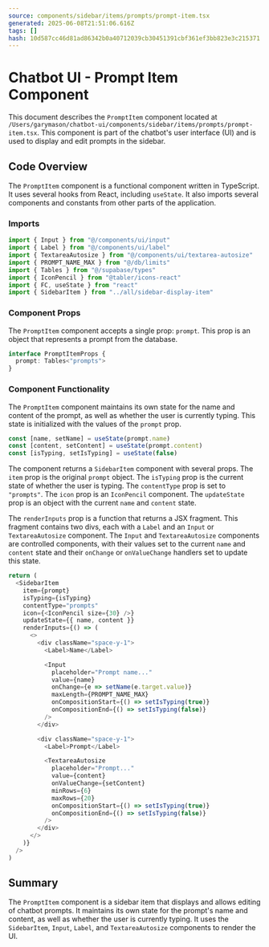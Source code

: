 ```yaml
---
source: components/sidebar/items/prompts/prompt-item.tsx
generated: 2025-06-08T21:51:06.616Z
tags: []
hash: 10d587cc46d81ad86342b0a40712039cb30451391cbf361ef3bb823e3c215371
---
```


# Chatbot UI - Prompt Item Component

This document describes the `PromptItem` component located at `/Users/garymason/chatbot-ui/components/sidebar/items/prompts/prompt-item.tsx`. This component is part of the chatbot's user interface (UI) and is used to display and edit prompts in the sidebar.

## Code Overview

The `PromptItem` component is a functional component written in TypeScript. It uses several hooks from React, including `useState`. It also imports several components and constants from other parts of the application.

### Imports

```ts
import { Input } from "@/components/ui/input"
import { Label } from "@/components/ui/label"
import { TextareaAutosize } from "@/components/ui/textarea-autosize"
import { PROMPT_NAME_MAX } from "@/db/limits"
import { Tables } from "@/supabase/types"
import { IconPencil } from "@tabler/icons-react"
import { FC, useState } from "react"
import { SidebarItem } from "../all/sidebar-display-item"
```

### Component Props

The `PromptItem` component accepts a single prop: `prompt`. This prop is an object that represents a prompt from the database.

```ts
interface PromptItemProps {
  prompt: Tables<"prompts">
}
```

### Component Functionality

The `PromptItem` component maintains its own state for the name and content of the prompt, as well as whether the user is currently typing. This state is initialized with the values of the `prompt` prop.

```ts
const [name, setName] = useState(prompt.name)
const [content, setContent] = useState(prompt.content)
const [isTyping, setIsTyping] = useState(false)
```

The component returns a `SidebarItem` component with several props. The `item` prop is the original `prompt` object. The `isTyping` prop is the current state of whether the user is typing. The `contentType` prop is set to `"prompts"`. The `icon` prop is an `IconPencil` component. The `updateState` prop is an object with the current `name` and `content` state.

The `renderInputs` prop is a function that returns a JSX fragment. This fragment contains two divs, each with a `Label` and an `Input` or `TextareaAutosize` component. The `Input` and `TextareaAutosize` components are controlled components, with their values set to the current `name` and `content` state and their `onChange` or `onValueChange` handlers set to update this state.

```ts
return (
  <SidebarItem
    item={prompt}
    isTyping={isTyping}
    contentType="prompts"
    icon={<IconPencil size={30} />}
    updateState={{ name, content }}
    renderInputs={() => (
      <>
        <div className="space-y-1">
          <Label>Name</Label>

          <Input
            placeholder="Prompt name..."
            value={name}
            onChange={e => setName(e.target.value)}
            maxLength={PROMPT_NAME_MAX}
            onCompositionStart={() => setIsTyping(true)}
            onCompositionEnd={() => setIsTyping(false)}
          />
        </div>

        <div className="space-y-1">
          <Label>Prompt</Label>

          <TextareaAutosize
            placeholder="Prompt..."
            value={content}
            onValueChange={setContent}
            minRows={6}
            maxRows={20}
            onCompositionStart={() => setIsTyping(true)}
            onCompositionEnd={() => setIsTyping(false)}
          />
        </div>
      </>
    )}
  />
)
```

## Summary

The `PromptItem` component is a sidebar item that displays and allows editing of chatbot prompts. It maintains its own state for the prompt's name and content, as well as whether the user is currently typing. It uses the `SidebarItem`, `Input`, `Label`, and `TextareaAutosize` components to render the UI.
